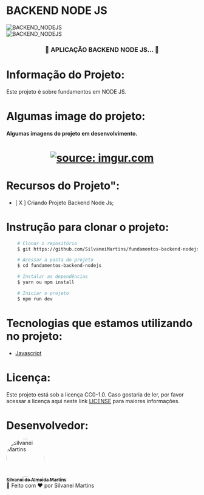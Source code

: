 # BACKEND NODE JS

![BACKEND_NODEJS](https://i.imgur.com/bix8ZA8.png)
<br />
![BACKEND_NODEJS](https://i.imgur.com/bix8ZA8.png)



<h3 align="center">
	🚧  APLICAÇÃO BACKEND NODE JS...  🚧
</h3>

# Informação do Projeto:
Este projeto é sobre fundamentos em NODE JS.

# Algumas image do projeto:
<h4 align="left">
	Algumas imagens do projeto em desenvolvimento.
</h4>
<h1 align="center">
 	<a href="https://imgur.com/mtVnNm7"><img src="https://i.imgur.com/mtVnNm7.png" title="source: imgur.com" /></a>
	<br />
</h1>

# Recursos do Projeto":
-   [ X ] Criando Projeto Backend Node Js;

# Instrução para clonar o projeto:
```bash
    # Clonar o repositório
    $ git https://github.com/SilvaneiMartins/fundamentos-backend-nodejs.git

    # Acessar a pasta do projeto
    $ cd fundamentos-backend-nodejs

    # Instalar as dependências
    $ yarn ou npm install

    # Iniciar o projeto
    $ npm run dev
```

# Tecnologias que estamos utilizando no projeto:
-   [Javascript](https://developer.mozilla.org/pt-BR/docs/Web/JavaScript)

# Licença:
Este projeto está sob a licença CC0-1.0. Caso gostaria de ler, por favor acessar a licença aqui neste link [LICENSE](https://github.com/SilvaneiMartins/fundamentos-backend-nodejs/blob/master/LICENSE) para maiores informações.

# Desenvolvedor:
<a href="https://github.com/SilvaneiMartins">
    <img
        style="border-radius:50%"
        src="https://github.com/SilvaneiMartins.png"
        width="100px;"
        alt="Silvanei Martins"
    />
    <br />
    <sub>
        <b>Silvanei de Almeida Martins</b>
    </sub>
    <br />
</a>
    🚀
 </a>
Feito com ❤️ por Silvanei Martins
